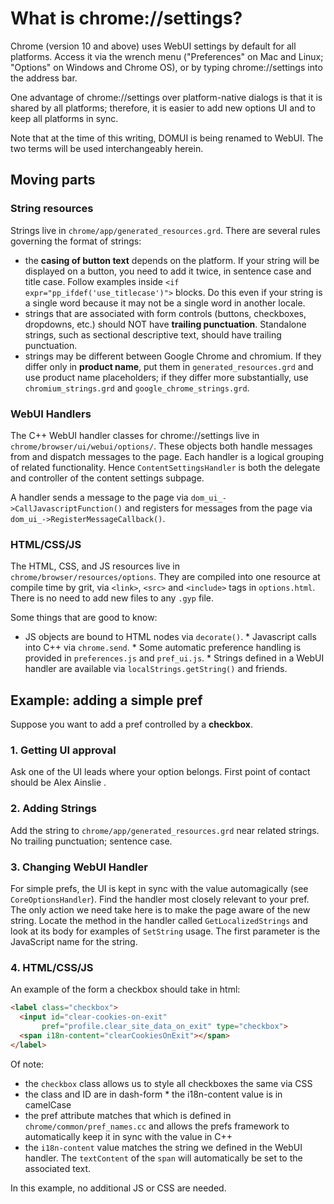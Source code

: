 # What is chrome://settings?

Chrome (version 10 and above) uses WebUI settings by default for all platforms.
Access it via the wrench menu ("Preferences" on Mac and Linux; "Options" on
Windows and Chrome OS), or by typing chrome://settings into the address bar.

One advantage of chrome://settings over platform-native dialogs is that it is
shared by all platforms; therefore, it is easier to add new options UI and to
keep all platforms in sync.

Note that at the time of this writing, DOMUI is being renamed to WebUI. The two
terms will be used interchangeably herein.

## Moving parts

### String resources

Strings live in `chrome/app/generated_resources.grd`. There are several rules
governing the format of strings:

*   the **casing of button text** depends on the platform. If your string will
    be displayed on a button, you need to add it twice, in sentence case and
    title case. Follow examples inside `<if expr="pp_ifdef('use_titlecase')">`
    blocks. Do this even if your string is a single word because it may not be a
    single word in another locale.
*   strings that are associated with form controls (buttons, checkboxes,
    dropdowns, etc.) should NOT have **trailing punctuation**. Standalone
    strings, such as sectional descriptive text, should have trailing
    punctuation.
*   strings may be different between Google Chrome and chromium. If they differ
    only in **product name**, put them in `generated_resources.grd` and use
    product name placeholders; if they differ more substantially, use
    `chromium_strings.grd` and `google_chrome_strings.grd`.

### WebUI Handlers

The C++ WebUI handler classes for chrome://settings live in
`chrome/browser/ui/webui/options/`. These objects both handle messages from and
dispatch messages to the page. Each handler is a logical grouping of related
functionality. Hence `ContentSettingsHandler` is both the delegate and
controller of the content settings subpage.

A handler sends a message to the page via `dom_ui_->CallJavascriptFunction()`
and registers for messages from the page via
`dom_ui_->RegisterMessageCallback()`.

### HTML/CSS/JS

The HTML, CSS, and JS resources live in `chrome/browser/resources/options`. They
are compiled into one resource at compile time by grit, via `<link>`, `<src>`
and `<include>` tags in `options.html`. There is no need to add new files to any
`.gyp` file.

Some things that are good to know:

*   JS objects are bound to HTML nodes via `decorate()`.  * Javascript calls
    into C++ via `chrome.send`.  * Some automatic preference handling is
    provided in `preferences.js` and `pref_ui.js`.  * Strings defined in a WebUI
    handler are available via `localStrings.getString()` and friends.

## Example: adding a simple pref

Suppose you want to add a pref controlled by a **checkbox**.

### 1. Getting UI approval

Ask one of the UI leads where your option belongs. First point of contact should
be Alex Ainslie <ainslie at chromium>.

### 2. Adding Strings

Add the string to `chrome/app/generated_resources.grd` near related strings. No
trailing punctuation; sentence case.

### 3. Changing WebUI Handler

For simple prefs, the UI is kept in sync with the value automagically (see
`CoreOptionsHandler`). Find the handler most closely relevant to your pref. The
only action we need take here is to make the page aware of the new string.
Locate the method in the handler called `GetLocalizedStrings` and look at its
body for examples of `SetString` usage. The first parameter is the JavaScript
name for the string.

### 4. HTML/CSS/JS

An example of the form a checkbox should take in html:

```html
<label class="checkbox">
  <input id="clear-cookies-on-exit"
       pref="profile.clear_site_data_on_exit" type="checkbox">
  <span i18n-content="clearCookiesOnExit"></span>
</label>
```

Of note:

*   the `checkbox` class allows us to style all checkboxes the same via CSS
*   the class and ID are in dash-form * the i18n-content value is in camelCase
*   the pref attribute matches that which is defined in
    `chrome/common/pref_names.cc` and allows the prefs framework to
    automatically keep it in sync with the value in C++
*   the `i18n-content` value matches the string we defined in the WebUI handler.
    The `textContent` of the `span` will automatically be set to the associated
    text.

In this example, no additional JS or CSS are needed.
